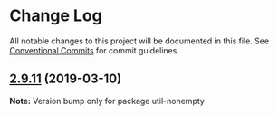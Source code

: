 # Change Log

All notable changes to this project will be documented in this file.
See [Conventional Commits](https://conventionalcommits.org) for commit guidelines.

## [2.9.11](https://gitlab.com/codsen/codsen/compare/util-nonempty@2.9.10...util-nonempty@2.9.11) (2019-03-10)

**Note:** Version bump only for package util-nonempty

